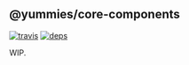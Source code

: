 ## @yummies/core-components

<!-- [![npm](http://img.shields.io/npm/v/yummies-core-components.svg?style=flat-square)](https://www.npmjs.org/package/yummies-core-components) -->
[![travis](http://img.shields.io/travis/yummies/core-components.svg?style=flat-square)](https://travis-ci.org/yummies/core-components)
[![deps](http://img.shields.io/david/yummies/core-components.svg?style=flat-square)](https://david-dm.org/yummies/core-components)

WIP.

